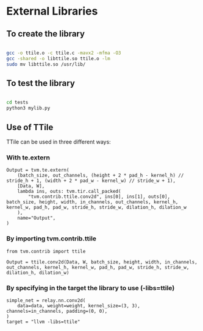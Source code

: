 # External Libraries


## To create the library

```sh

gcc -o ttile.o -c ttile.c -mavx2 -mfma -O3
gcc -shared -o libttile.so ttile.o -lm
sudo mv libttile.so /usr/lib/

```

## To test the library

```sh

cd tests
python3 mylib.py

```

## Use of TTile

TTile can be used in three different ways:

### With te.extern
```python3
Output = tvm.te.extern(
    (batch_size, out_channels, (height + 2 * pad_h - kernel_h) // stride_h + 1, (width + 2 * pad_w - kernel_w) // stride_w + 1),
    [Data, W],
    lambda ins, outs: tvm.tir.call_packed(
        "tvm.contrib.ttile.conv2d", ins[0], ins[1], outs[0], batch_size, height, width, in_channels, out_channels, kernel_h, kernel_w, pad_h, pad_w, stride_h, stride_w, dilation_h, dilation_w
    ),
    name="Output",
)
```

### By importing tvm.contrib.ttile
```python3
from tvm.contrib import ttile

Output = ttile.conv2d(Data, W, batch_size, height, width, in_channels, out_channels, kernel_h, kernel_w, pad_h, pad_w, stride_h, stride_w, dilation_h, dilation_w)
```

### By specifying in the target the library to use (-libs=ttile)
```python3
simple_net = relay.nn.conv2d(
    data=data, weight=weight, kernel_size=(3, 3), channels=in_channels, padding=(0, 0),
)
target = "llvm -libs=ttile"
```
